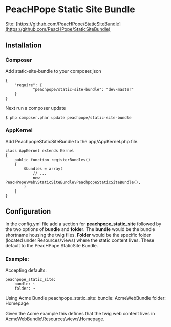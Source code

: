 # PeacHPope Static Site Bundle

Site: [https://github.com/PeacHPope/StaticSiteBundle](https://github.com/PeacHPope/StaticSiteBundle)

## Installation

### Composer

Add static-site-bundle to your composer.json

    {
        "require": {
                "peachpope/static-site-bundle": "dev-master"
        }
    }

Next run a composer update

    $ php composer.phar update peachpope/static-site-bundle

### AppKernel

Add PeachpopeStaticSiteBundle to the app/AppKernel.php file.

    class AppKernel extends Kernel
    {
        public function registerBundles()
        {
            $bundles = array(
                // ...
                new PeacHPope\Web\StaticSiteBundle\PeachpopeStaticSiteBundle(),
            )
        }
    }

## Configuration

In the config.yml file add a section for **peachpope_static_site** followed by the two options of **bundle** and **folder**.
The **bundle** would be the bundle shortname housing the twig files. **Folder** would be the specific folder (located
under Resources/views) where the static content lives. These default to the PeacHPope StaticSite Bundle.

### Example:

Accepting defaults:

    peachpope_static_site:
        bundle: ~
        folder: ~

Using Acme Bundle
    peachpope_static_site:
        bundle: AcmeWebBundle
        folder: Homepage

Given the Acme example this defines that the twig web content lives in AcmeWebBundle\Resources\views\Homepage.

